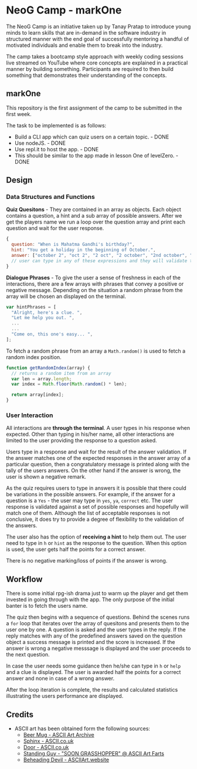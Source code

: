 # NeoG Camp - markOne

The NeoG Camp is an initiative taken up by Tanay Pratap to introduce young minds to learn skills that are in-demand in the software industry in structured manner with the end goal of successfully mentoring a handful of motivated individuals and enable them to break into the industry.

The camp takes a bootcamp style approach with weekly coding sessions live streamed on YouTube where core concepts are explained in a practical manner by building something. Participants are required to then build something that demonstrates their understanding of the concepts.

## markOne

This repository is the first assignment of the camp to be submitted in the first week.

The task to be implemented is as follows:

- Build a CLI app which can quiz users on a certain topic. - DONE
- Use nodeJS. - DONE
- Use repl.it to host the app. - DONE
- This should be similar to the app made in lesson One of levelZero. - DONE

## Design

### Data Structures and Functions

**Quiz Quesitons** - They are contained in an array as objects. Each object contains a question, a hint and a sub array of possible answers. After we get the players name we run a loop over the question array and print each question and wait for the user response.

```javascript
{
  question: "When is Mahatma Gandhi's birthday?",
  hint: "You get a holiday in the beginning of October.",
  answer: ["october 2", "oct 2", "2 oct", "2 october", "2nd october", "2nd oct"]
  // user can type in any of these expressions and they will validate the answer
}
```

**Dialogue Phrases** - To give the user a sense of freshness in each of the interactions, there are a few arrays with phrases that convey a positive or negative message. Depending on the situation a random phrase from the array will be chosen an displayed on the terminal.

```javascript
var hintPhrases = [
  "Alright, here's a clue. ",
  "Let me help you out. ",
  ...
  ...
  "Come on, this one's easy... ",
];
```

To fetch a random phrase from an array a `Math.random()` is used to fetch a random index position.

```javascript
function getRandomIndex(array) {
  // returns a random item from an array
  var len = array.length;
  var index = Math.floor(Math.random() * len);

  return array[index];
}
```

### User Interaction

All interactions are **through the terminal**. A user types in his response when expected. Other than typing in his/her name, all other interactions are limited to the user providing the response to a question asked.

Users type in a response and wait for the result of the answer validation. If the answer matches one of the expected responses in the answer array of a particular question, then a congratulatory message is printed along with the tally of the users answers. On the other hand if the answer is wrong, the user is shown a negative remark.

As the quiz requires users to type in answers it is possible that there could be variations in the possible answers. For example, if the answer for a question is a `Yes` - the user may type in `yes`, `ya`, `correct` etc. The user response is validated against a set of possible responses and hopefully will match one of them. Although the list of acceptable responses is not conclusive, it does try to provide a degree of flexibility to the validation of the answers.

The user also has the option of **receiving a hint** to help them out. The user need to type in `h` or `hint` as the response to the question. When this option is used, the user gets half the points for a correct answer.

There is no negative marking/loss of points if the answer is wrong.

## Workflow

There is some initial rpg-ish drama just to warm up the player and get them invested in going through with the app. The only purpose of the initial banter is to fetch the users name.

The quiz then begins with a sequence of questions. Behind the scenes runs a `for` loop that iterates over the array of quesitons and presents them to the user one by one. A question is asked and the user types in the reply. If the reply matches with any of the predefined answers saved on the question object a success message is printed and the score is increased. If the answer is wrong a negative messsage is displayed and the user proceeds to the next question.

In case the user needs some guidance then he/she can type in `h` or `help` and a clue is displayed. The user is awarded half the points for a correct answer and none in case of a wrong answer.

After the loop iteration is complete, the results and calculated statistics illustrating the users performance are displayed.

## Credits

- ASCII art has been obtained form the following sources:
  - [Beer Mug - ASCII Art Archive](https://www.asciiart.eu/food-and-drinks/beers)
  - [Sphinx - ASCII.co.uk](https://ascii.co.uk/art/sphinx)
  - [Door - ASCII.co.uk](https://ascii.co.uk/art/doors)
  - [Standing Guy - "SOON GRASSHOPPER" @ ASCII Art Farts](http://www.asciiartfarts.com/20010923.html)
  - [Beheading Devil - ASCIIArt.website](https://asciiart.website/index.php?art=creatures/monsters)
